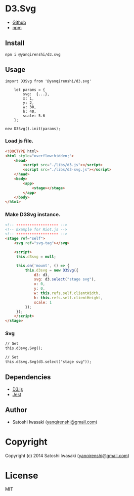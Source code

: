 # D3.Svg

- [Github](https://github.com/yanqirenshi/D3.Svg)
- [npm](https://www.npmjs.com/package/@yanqirenshi/d3.svg)

## Install

```
npm i @yanqirenshi/d3.svg
```

## Usage

```
import D3Svg from '@yanqirenshi/d3.svg'

    let params = {
        svg:  {...},
        x: 1,
        y: 2,
        w: 30,
        h: 40,
        scale: 5.6
    };

new D3Svg().init(params);
```

### Load js file.

```html
<!DOCTYPE html>
<html style="overflow:hidden;">
    <head>
        <script src="./libs/d3.js"></script>
        <script src="./libs/d3-svg.js"></script>
    </head>
    <body>
        <app>
            <stage></stage>
        </app>
    </body>
</html>

```

### Make D3Svg instance.

```html
<!-- ------------------- -->
<!-- Example for Riot.js -->
<!-- ------------------- -->
<stage ref="self">
    <svg ref="svg-tag"></svg>

    <script>
     this.d3svg = null;

     this.on('mount', () => {
         this.d3svg = new D3Svg({
             d3: d3,
             svg: d3.select("stage svg"),
             x: 0,
             y: 0,
             w: this.refs.self.clientWidth,
             h: this.refs.self.clientHeight,
             scale: 1
         });
     });
    </script>
</stage>
```

### Svg

```html
// Get
this.d3svg.Svg();

// Set
this.d3svg.Svg(d3.select("stage svg"));
```

## Dependencies

- [D3.js](https://d3js.org/)
- [Jest](https://jestjs.io/)

## Author

+ Satoshi Iwasaki (yanqirenshi@gmail.com)

# Copyright

Copyright (c) 2014 Satoshi Iwasaki (yanqirenshi@gmail.com)

# License

MIT
